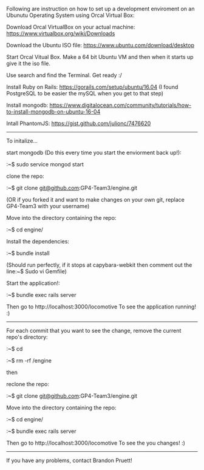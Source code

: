 Following are instruction on how to set up a development enviroment on an Ubunutu Operating System using Orcal Virtual Box:

Download Orcal VirtualBox on your actual machine: https://www.virtualbox.org/wiki/Downloads

Download the Ubuntu ISO file: https://www.ubuntu.com/download/desktop

Start Orcal Vitual Box. Make a 64 bit Ubuntu VM and then when it starts up give it the iso file.

Use search and find the Terminal. Get ready :/

Install Ruby on Rails: https://gorails.com/setup/ubuntu/16.04 
(I found PostgreSQL to be easier the mySQL when you get to that step)

Install mongodb: https://www.digitalocean.com/community/tutorials/how-to-install-mongodb-on-ubuntu-16-04

Intall PhantomJS: https://gist.github.com/julionc/7476620

________

To initalize...

start mongodb (Do this every time you start the enviorment back up!):

:~$ sudo service mongod start 

clone the repo:

:~$ git clone git@github.com:GP4-Team3/engine.git 

(OR if you forked it and want to make changes on your own git, replace GP4-Team3 with your username)

Move into the directory containing the repo:

:~$ cd engine/

Install the dependencies:

:~$ bundle install 

(Should run perfectly, if it stops at capybara-webkit then comment out the line:~$ Sudo vi Gemfile)

Start the application!:

:~$ bundle exec rails server

Then go to http://localhost:3000/locomotive To see the application running! :)

________

For each commit that you want to see the change, remove the current repo's directory:

:~$ cd

:~$ rm -rf /engine

then

reclone the repo:

:~$ git clone git@github.com:GP4-Team3/engine.git

Move into the directory containing the repo:

:~$ cd engine/

:~$ bundle exec rails server

Then go to http://localhost:3000/locomotive To see the you changes! :)

________

If you have any problems, contact Brandon Pruett!



